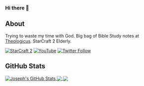 ### Hi there 👋

## About

Trying to waste my time with God.
Big bag of Bible Study notes at [Theologicus](https://github.com/joelouthan/theologic.us). 
StarCraft 2 Elderly.

[![StarCraft 2](https://img.shields.io/badge/StarCraft%202-Nachoz%2311728-blue)](https://starcraft2.com/en-us/profile/1/1/9753175)
[![YouTube](https://img.shields.io/youtube/channel/subscribers/UC2OGCVvHpHJo9dTVSSDz7ZQ?style=social)](https://www.youtube.com/channel/UC2OGCVvHpHJo9dTVSSDz7ZQ)
[![Twitter Follow](https://img.shields.io/twitter/follow/josephlouthan?style=social)](https://twitter.com/josephlouthan)

## GitHub Stats

<a href="https://github.com/joelouthan/joelouthan">
  <img align="center" src="https://github-readme-stats.vercel.app/api?username=joelouthan&show_icons=true&line_height=27&count_private=true&theme=radical&hide=contribs" alt="Joseph's GitHub Stats" />
</a>

<a href="https://github.com/joelouthan/joelouthan">
  <img align="center" src="https://github-readme-stats.vercel.app/api/top-langs/?username=joelouthan&hide=tex,css&&theme=radical&langs_count=6&layout=compact" />
</a>

<a href="https://github.com/joelouthan/theologic.us">
  <img align="center" src="https://github-readme-stats.vercel.app/api/pin/?username=joelouthan&repo=theologic.us&&theme=radical" />
</a>

<!--
**joelouthan/joelouthan** is a ✨ _special_ ✨ repository because its `README.md` (this file) appears on your GitHub profile.

Here are some ideas to get you started:

- 🔭 I’m currently working on ...
- 🌱 I’m currently learning ...
- 👯 I’m looking to collaborate on ...
- 🤔 I’m looking for help with ...
- 💬 Ask me about ...
- 📫 How to reach me: ...
- 😄 Pronouns: ...
- ⚡ Fun fact: ...
-->
